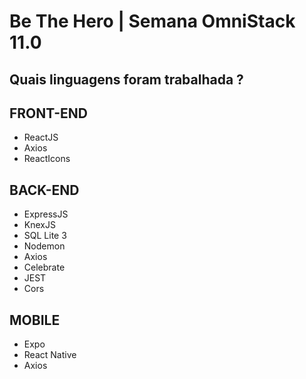 # Be The Hero | Semana OmniStack 11.0

## Quais linguagens foram trabalhada ?

   ## FRONT-END
  - ReactJS
  - Axios
  - ReactIcons
  
  ## BACK-END
  - ExpressJS
  - KnexJS
  - SQL Lite 3
  - Nodemon
  - Axios
  - Celebrate
  - JEST
  - Cors
  
  ## MOBILE
  - Expo
  - React Native
  - Axios
